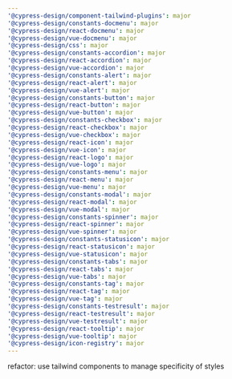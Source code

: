 ```yaml
---
'@cypress-design/component-tailwind-plugins': major
'@cypress-design/constants-docmenu': major
'@cypress-design/react-docmenu': major
'@cypress-design/vue-docmenu': major
'@cypress-design/css': major
'@cypress-design/constants-accordion': major
'@cypress-design/react-accordion': major
'@cypress-design/vue-accordion': major
'@cypress-design/constants-alert': major
'@cypress-design/react-alert': major
'@cypress-design/vue-alert': major
'@cypress-design/constants-button': major
'@cypress-design/react-button': major
'@cypress-design/vue-button': major
'@cypress-design/constants-checkbox': major
'@cypress-design/react-checkbox': major
'@cypress-design/vue-checkbox': major
'@cypress-design/react-icon': major
'@cypress-design/vue-icon': major
'@cypress-design/react-logo': major
'@cypress-design/vue-logo': major
'@cypress-design/constants-menu': major
'@cypress-design/react-menu': major
'@cypress-design/vue-menu': major
'@cypress-design/constants-modal': major
'@cypress-design/react-modal': major
'@cypress-design/vue-modal': major
'@cypress-design/constants-spinner': major
'@cypress-design/react-spinner': major
'@cypress-design/vue-spinner': major
'@cypress-design/constants-statusicon': major
'@cypress-design/react-statusicon': major
'@cypress-design/vue-statusicon': major
'@cypress-design/constants-tabs': major
'@cypress-design/react-tabs': major
'@cypress-design/vue-tabs': major
'@cypress-design/constants-tag': major
'@cypress-design/react-tag': major
'@cypress-design/vue-tag': major
'@cypress-design/constants-testresult': major
'@cypress-design/react-testresult': major
'@cypress-design/vue-testresult': major
'@cypress-design/react-tooltip': major
'@cypress-design/vue-tooltip': major
'@cypress-design/icon-registry': major
---
```


refactor: use tailwind components to manage specificity of styles
